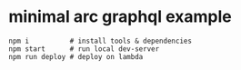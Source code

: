# minimal arc graphql example

```
npm i          # install tools & dependencies
npm start      # run local dev-server
npm run deploy # deploy on lambda
```
